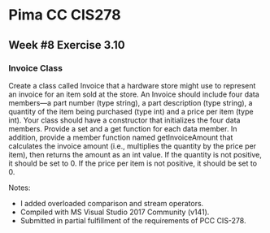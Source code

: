 # Pima CC CIS278 
## Week #8 Exercise 3.10 
### Invoice Class

Create a class called Invoice that a hardware store might use to represent an invoice for an item sold at the store. An Invoice should include four data members—a part number (type string), a part description (type string), a quantity of the item being purchased (type int) and a price per item (type int). Your class should have a constructor that initializes the four data members. Provide a set and a get function for each data member. In addition, provide a member function named getInvoiceAmount that calculates the invoice amount (i.e., multiplies the quantity by the price per item), then returns the amount as an int value. If the quantity is not positive, it should be set to 0. If the price per item is not positive, it should be set to 0.

Notes:
* I added overloaded comparison and stream operators.
* Compiled with MS Visual Studio 2017 Community (v141).
* Submitted in partial fulfillment of the requirements of PCC CIS-278.

